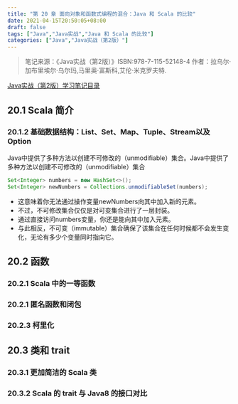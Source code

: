 ```yaml
---
title: "第 20 章 面向对象和函数式编程的混合：Java 和 Scala 的比较"
date: 2021-04-15T20:50:05+08:00
draft: false
tags: ["Java","Java实战","Java 和 Scala 的比较"]
categories: ["Java","Java实战（第2版）"]
---
```


> 笔记来源：《Java实战（第2版）》ISBN:978-7-115-52148-4 作者：拉乌尔·加布里埃尔·乌尔玛,马里奥·富斯科,艾伦·米克罗夫特. 

[Java实战（第2版）学习笔记目录](../dir)

## 20.1 Scala 简介

### 20.1.2 基础数据结构：List、Set、Map、Tuple、Stream以及Option

Java中提供了多种方法以创建不可修改的（unmodifiable）集合。Java中提供了多种方法以创建不可修改的（unmodifiable）集合

```java
Set<Integer> numbers = new HashSet<>();
Set<Integer> newNumbers = Collections.unmodifiableSet(numbers);
```

- 这意味着你无法通过操作变量newNumbers向其中加入新的元素。
- 不过，不可修改集合仅仅是对可变集合进行了一层封装。
- 通过直接访问numbers变量，你还是能向其中加入元素。
- 与此相反，不可变（immutable）集合确保了该集合在任何时候都不会发生变化，无论有多少个变量同时指向它。

## 20.2 函数

### 20.2.1 Scala 中的一等函数

### 20.2.1 匿名函数和闭包

### 20.2.3 柯里化

## 20.3 类和 trait

### 20.3.1 更加简洁的 Scala 类

### 20.3.2 Scala 的 trait 与 Java8 的接口对比

